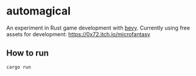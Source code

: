 # automagical

An experiment in Rust game development with [bevy]. Currently using free assets for development: https://0x72.itch.io/microfantasy

## How to run

```bash
cargo run
```

[bevy]: https://bevyengine.org/
